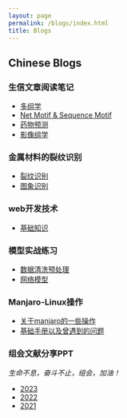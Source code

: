 ```yaml
---
layout: page
permalink: /blogs/index.html
title: Blogs
---
```


## Chinese Blogs

### 生信文章阅读笔记

- [多组学](https://Lilian-tju.github.io/blogs/multi-omics)
- [Net Motif & Sequence Motif](https://Lilian-tju.github.io/blogs/motif)
- [药物预测](https://Lilian-tju.github.io/blogs//Drug)
- [影像组学](https://caihanlin.com/blogs/web)
### 金属材料的裂纹识别

- [裂纹识别](https://caihanlin.com/blogs/20yrs)<br>
- [图象识别](https://caihanlin.com/blogs/cambridge/)<br>

### web开发技术

- [基础知识](https://caihanlin.com/blogs/19yrs)<br>

### 模型实战练习

- [数据清洗预处理](https://caihanlin.com/blogs/18yrs)<br>
- [网络模型](https://mieclance.club/)

### Manjaro-Linux操作

- [关于manjaro的一些操作](https://caihanlin.com/blogs/18yrs)<br>
- [基础手册以及曾遇到的问题](https://mieclance.club/)

### 组会文献分享PPT
*生命不息，奋斗不止，组会，加油！*

- [2023](https://caihanlin.com/blogs/18yrs)<br>
- [2022](https://caihanlin.com/blogs/18yrs)<br>
- [2021](https://caihanlin.com/blogs/18yrs)<br>


<br>
